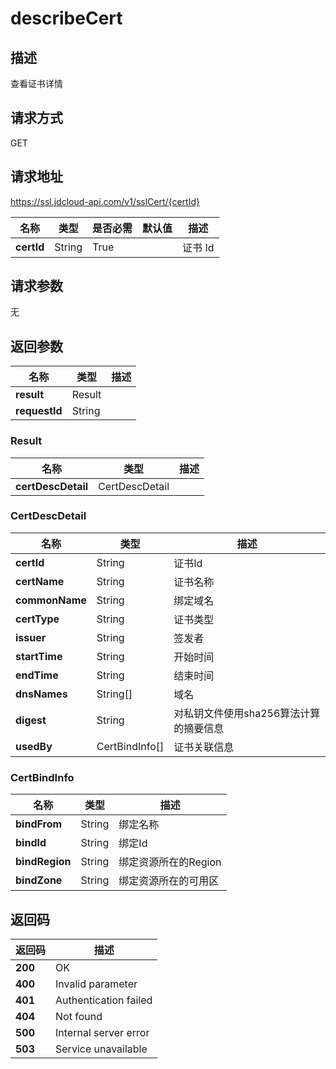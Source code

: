 # describeCert


## 描述
查看证书详情

## 请求方式
GET

## 请求地址
https://ssl.jdcloud-api.com/v1/sslCert/{certId}

|名称|类型|是否必需|默认值|描述|
|---|---|---|---|---|
|**certId**|String|True| |证书 Id|

## 请求参数
无


## 返回参数
|名称|类型|描述|
|---|---|---|
|**result**|Result| |
|**requestId**|String| |

### Result
|名称|类型|描述|
|---|---|---|
|**certDescDetail**|CertDescDetail| |
### CertDescDetail
|名称|类型|描述|
|---|---|---|
|**certId**|String|证书Id|
|**certName**|String|证书名称|
|**commonName**|String|绑定域名|
|**certType**|String|证书类型|
|**issuer**|String|签发者|
|**startTime**|String|开始时间|
|**endTime**|String|结束时间|
|**dnsNames**|String[]|域名|
|**digest**|String|对私钥文件使用sha256算法计算的摘要信息|
|**usedBy**|CertBindInfo[]|证书关联信息|
### CertBindInfo
|名称|类型|描述|
|---|---|---|
|**bindFrom**|String|绑定名称|
|**bindId**|String|绑定Id|
|**bindRegion**|String|绑定资源所在的Region|
|**bindZone**|String|绑定资源所在的可用区|

## 返回码
|返回码|描述|
|---|---|
|**200**|OK|
|**400**|Invalid parameter|
|**401**|Authentication failed|
|**404**|Not found|
|**500**|Internal server error|
|**503**|Service unavailable|
